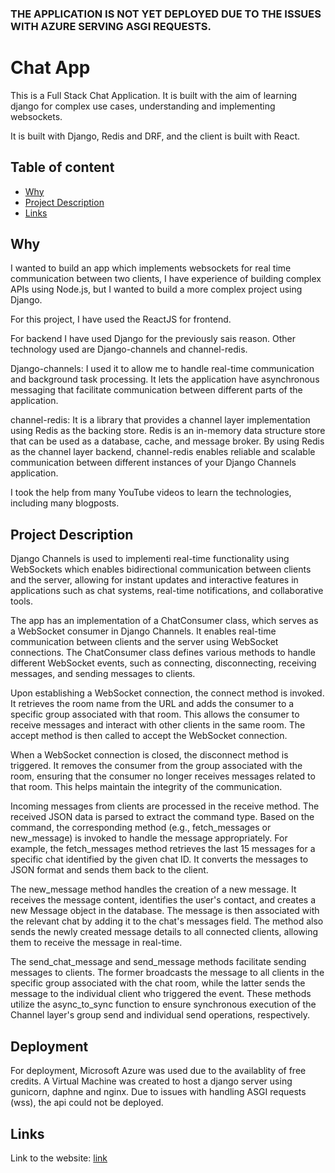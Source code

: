 ### THE APPLICATION IS NOT YET DEPLOYED DUE TO THE ISSUES WITH AZURE SERVING ASGI REQUESTS. 

# Chat App

This is a Full Stack Chat Application. It is built with the aim of learning django for complex use cases, understanding and implementing websockets.

It is built with Django, Redis and DRF, and the client is built with React. 


## Table of content

* [Why](#why)
* [Project Description](#project-description)
* [Links](#links)


## Why

I wanted to build an app which implements websockets for real time communication between two clients, I have experience of building complex APIs using Node.js, but I wanted to build a more complex project using Django.

For this project, I have used the ReactJS for frontend.

For backend I have used Django for the previously sais reason. Other technology used are Django-channels and channel-redis.

Django-channels: I used it to allow me to handle real-time communication and background task processing. It lets the application have asynchronous messaging that facilitate communication between different parts of the application.

channel-redis: It is a library that provides a channel layer implementation using Redis as the backing store. Redis is an in-memory data structure store that can be used as a database, cache, and message broker. By using Redis as the channel layer backend, channel-redis enables reliable and scalable communication between different instances of your Django Channels application.

I took the help from many YouTube videos to learn the technologies, including many blogposts.

## Project Description

Django Channels is used to implementi real-time functionality using WebSockets which enables bidirectional communication between clients and the server, allowing for instant updates and interactive features in applications such as chat systems, real-time notifications, and collaborative tools. 

The app has an implementation of a ChatConsumer class, which serves as a WebSocket consumer in Django Channels. It enables real-time communication between clients and the server using WebSocket connections. The ChatConsumer class defines various methods to handle different WebSocket events, such as connecting, disconnecting, receiving messages, and sending messages to clients.

Upon establishing a WebSocket connection, the connect method is invoked. It retrieves the room name from the URL and adds the consumer to a specific group associated with that room. This allows the consumer to receive messages and interact with other clients in the same room. The accept method is then called to accept the WebSocket connection.

When a WebSocket connection is closed, the disconnect method is triggered. It removes the consumer from the group associated with the room, ensuring that the consumer no longer receives messages related to that room. This helps maintain the integrity of the communication.

Incoming messages from clients are processed in the receive method. The received JSON data is parsed to extract the command type. Based on the command, the corresponding method (e.g., fetch_messages or new_message) is invoked to handle the message appropriately. For example, the fetch_messages method retrieves the last 15 messages for a specific chat identified by the given chat ID. It converts the messages to JSON format and sends them back to the client.

The new_message method handles the creation of a new message. It receives the message content, identifies the user's contact, and creates a new Message object in the database. The message is then associated with the relevant chat by adding it to the chat's messages field. The method also sends the newly created message details to all connected clients, allowing them to receive the message in real-time.

The send_chat_message and send_message methods facilitate sending messages to clients. The former broadcasts the message to all clients in the specific group associated with the chat room, while the latter sends the message to the individual client who triggered the event. These methods utilize the async_to_sync function to ensure synchronous execution of the Channel layer's group send and individual send operations, respectively.

## Deployment

For deployment, Microsoft Azure was used due to the availablity of free credits. A Virtual Machine was created to host a django server using gunicorn, daphne and nginx. Due to issues with handling ASGI requests (wss), the api could not be deployed.

## Links

Link to the website: [link](https://textyyy.netlify.app/)

